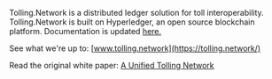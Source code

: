Tolling.Network is a distributed ledger solution for toll interoperability. Tolling.Network is built on Hyperledger, an open source blockchain platform. Documentation is updated [here.](https:docs.tolling.network)


See what we're up to: [www.tolling.network](https://tolling.network/)

Read the original white paper: [A Unified Tolling Network](https://milliganpartners.com/unified-tolling-network/)
